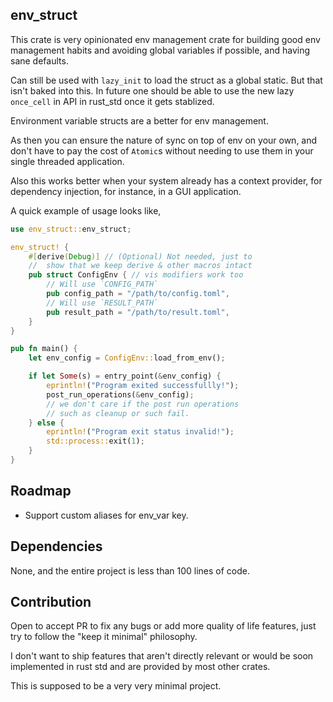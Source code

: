 ## env_struct

This crate is very opinionated env management crate for
building good env management habits and avoiding global variables
if possible, and having sane defaults.

Can still be used with `lazy_init` to load the struct as a
global static. But that isn't baked into this. In future one should
be able to use the new lazy `once_cell` in API in rust_std once
it gets stablized.

Environment variable structs are a better for env management.

As then you can ensure the nature of sync on top of env on your own,
and don't have to pay the cost of `Atomic`s without needing to use them
in your single threaded application.

Also this works better when your system already has a context provider,
for dependency injection, for instance, in a GUI application.

A quick example of usage looks like,
```rust
use env_struct::env_struct;

env_struct! {
    #[derive(Debug)] // (Optional) Not needed, just to
    //  show that we keep derive & other macros intact
    pub struct ConfigEnv { // vis modifiers work too
        // Will use `CONFIG_PATH`
        pub config_path = "/path/to/config.toml", 
        // Will use `RESULT_PATH`
        pub result_path = "/path/to/result.toml", 
    } 
}

pub fn main() {
    let env_config = ConfigEnv::load_from_env();

    if let Some(s) = entry_point(&env_config) {
        eprintln!("Program exited successfullly!");
        post_run_operations(&env_config);
        // we don't care if the post run operations
        // such as cleanup or such fail.
    } else {
        eprintln!("Program exit status invalid!");
        std::process::exit(1);
    }
}
```

## Roadmap
- Support custom aliases for env_var key.

## Dependencies
None, and the entire project is less than 100 lines of code.

## Contribution
Open to accept PR to fix any bugs or add more quality of life features,
just try to follow the "keep it minimal" philosophy.

I don't want to ship features that aren't directly relevant or would be soon implemented in rust std and are provided by most other crates.

This is supposed to be a very very minimal project.
